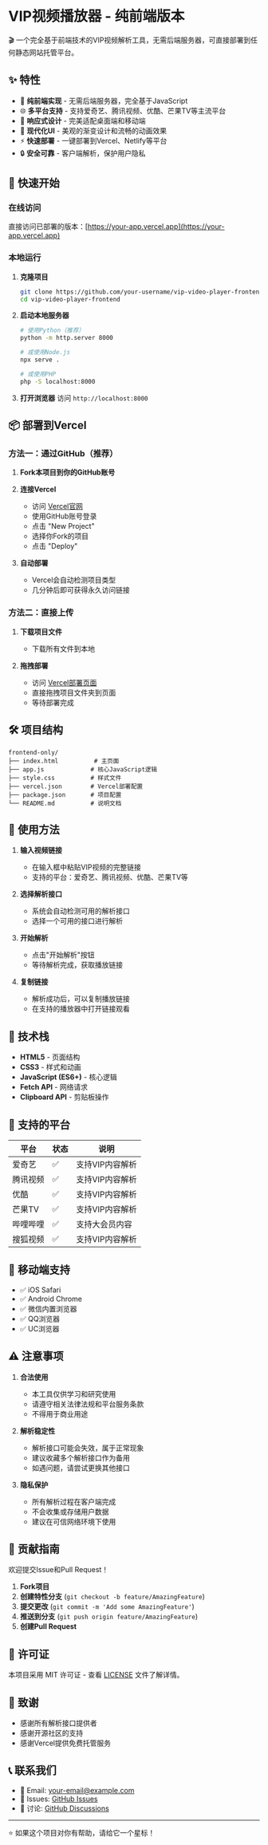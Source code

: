# VIP视频播放器 - 纯前端版本

🎬 一个完全基于前端技术的VIP视频解析工具，无需后端服务器，可直接部署到任何静态网站托管平台。

## ✨ 特性

- 🚀 **纯前端实现** - 无需后端服务器，完全基于JavaScript
- 🌐 **多平台支持** - 支持爱奇艺、腾讯视频、优酷、芒果TV等主流平台
- 📱 **响应式设计** - 完美适配桌面端和移动端
- 🎨 **现代化UI** - 美观的渐变设计和流畅的动画效果
- ⚡ **快速部署** - 一键部署到Vercel、Netlify等平台
- 🔒 **安全可靠** - 客户端解析，保护用户隐私

## 🚀 快速开始

### 在线访问

直接访问已部署的版本：[https://your-app.vercel.app](https://your-app.vercel.app)

### 本地运行

1. **克隆项目**
   ```bash
   git clone https://github.com/your-username/vip-video-player-frontend.git
   cd vip-video-player-frontend
   ```

2. **启动本地服务器**
   ```bash
   # 使用Python（推荐）
   python -m http.server 8000
   
   # 或使用Node.js
   npx serve .
   
   # 或使用PHP
   php -S localhost:8000
   ```

3. **打开浏览器**
   访问 `http://localhost:8000`

## 📦 部署到Vercel

### 方法一：通过GitHub（推荐）

1. **Fork本项目到你的GitHub账号**

2. **连接Vercel**
   - 访问 [Vercel官网](https://vercel.com)
   - 使用GitHub账号登录
   - 点击 "New Project"
   - 选择你Fork的项目
   - 点击 "Deploy"

3. **自动部署**
   - Vercel会自动检测项目类型
   - 几分钟后即可获得永久访问链接

### 方法二：直接上传

1. **下载项目文件**
   - 下载所有文件到本地

2. **拖拽部署**
   - 访问 [Vercel部署页面](https://vercel.com/new)
   - 直接拖拽项目文件夹到页面
   - 等待部署完成

## 🛠️ 项目结构

```
frontend-only/
├── index.html          # 主页面
├── app.js             # 核心JavaScript逻辑
├── style.css          # 样式文件
├── vercel.json        # Vercel部署配置
├── package.json       # 项目配置
└── README.md          # 说明文档
```

## 🎯 使用方法

1. **输入视频链接**
   - 在输入框中粘贴VIP视频的完整链接
   - 支持的平台：爱奇艺、腾讯视频、优酷、芒果TV等

2. **选择解析接口**
   - 系统会自动检测可用的解析接口
   - 选择一个可用的接口进行解析

3. **开始解析**
   - 点击"开始解析"按钮
   - 等待解析完成，获取播放链接

4. **复制链接**
   - 解析成功后，可以复制播放链接
   - 在支持的播放器中打开链接观看

## 🔧 技术栈

- **HTML5** - 页面结构
- **CSS3** - 样式和动画
- **JavaScript (ES6+)** - 核心逻辑
- **Fetch API** - 网络请求
- **Clipboard API** - 剪贴板操作

## 🌟 支持的平台

| 平台 | 状态 | 说明 |
|------|------|------|
| 爱奇艺 | ✅ | 支持VIP内容解析 |
| 腾讯视频 | ✅ | 支持VIP内容解析 |
| 优酷 | ✅ | 支持VIP内容解析 |
| 芒果TV | ✅ | 支持VIP内容解析 |
| 哔哩哔哩 | ✅ | 支持大会员内容 |
| 搜狐视频 | ✅ | 支持VIP内容解析 |

## 📱 移动端支持

- ✅ iOS Safari
- ✅ Android Chrome
- ✅ 微信内置浏览器
- ✅ QQ浏览器
- ✅ UC浏览器

## ⚠️ 注意事项

1. **合法使用**
   - 本工具仅供学习和研究使用
   - 请遵守相关法律法规和平台服务条款
   - 不得用于商业用途

2. **解析稳定性**
   - 解析接口可能会失效，属于正常现象
   - 建议收藏多个解析接口作为备用
   - 如遇问题，请尝试更换其他接口

3. **隐私保护**
   - 所有解析过程在客户端完成
   - 不会收集或存储用户数据
   - 建议在可信网络环境下使用

## 🤝 贡献指南

欢迎提交Issue和Pull Request！

1. **Fork项目**
2. **创建特性分支** (`git checkout -b feature/AmazingFeature`)
3. **提交更改** (`git commit -m 'Add some AmazingFeature'`)
4. **推送到分支** (`git push origin feature/AmazingFeature`)
5. **创建Pull Request**

## 📄 许可证

本项目采用 MIT 许可证 - 查看 [LICENSE](LICENSE) 文件了解详情。

## 🙏 致谢

- 感谢所有解析接口提供者
- 感谢开源社区的支持
- 感谢Vercel提供免费托管服务

## 📞 联系我们

- 📧 Email: your-email@example.com
- 🐛 Issues: [GitHub Issues](https://github.com/your-username/vip-video-player-frontend/issues)
- 💬 讨论: [GitHub Discussions](https://github.com/your-username/vip-video-player-frontend/discussions)

---

⭐ 如果这个项目对你有帮助，请给它一个星标！